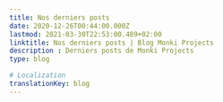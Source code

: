 ```yaml
---
title: Nos derniers posts
date: 2020-12-26T00:44:00.000Z
lastmod: 2021-03-30T22:53:00.489+02:00
linktitle: Nos derniers posts | Blog Monki Projects
description : Derniers posts de Monki Projects
type: blog

# Localization
translationKey: blog
---
```

